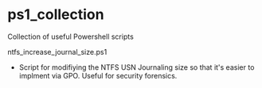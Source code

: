 # ps1_collection
Collection of useful Powershell scripts


ntfs_increase_journal_size.ps1 
- Script for modifiying the NTFS USN Journaling size so that it's easier to implment via GPO. Useful for security forensics. 
